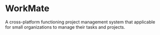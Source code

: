 # WorkMate
A cross-platform functioning project management system that applicable for small organizations to manage their tasks and projects.
